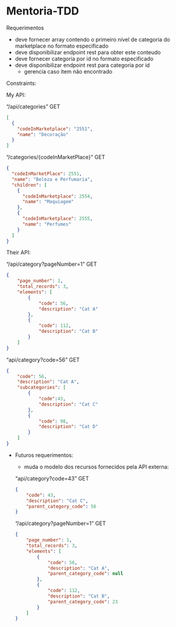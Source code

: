 # Mentoria-TDD

Requerimentos

- deve fornecer array contendo o primeiro nível de categoria do marketplace no formato especificado
- deve disponibilizar endpoint rest para obter este conteudo
- deve fornecer categoria por id no formato especificado
- deve disponibilizar endpoint rest para categoria por id
    - gerencia caso item não encontrado
    

Constraints:

My API:

“/api/categories” GET

```json
[
  {
    "codeInMarketplace": "2551",
    "name": "Decoração"
  }
]
```

“/categories/{codeInMarketPlace}” GET

```json
{
  "codeInMarketPlace": 2551,
  "name": "Beleza e Perfumaria",
  "children": [
    {
      "codeInMarketplace": 2554,
      "name": "Maquiagem"
    },
    {
      "codeInMarketplace": 2555,
      "name": "Perfumes"
    }
  ]
}
```

Their API:

“/api/category?pageNumber=1” GET

```json
{
	"page_number": 1,
	"total_records": 3,
	"elements": [
		{
			"code": 56,
			"description": "Cat A"
		},
		{
			"code": 112,
			"description": "Cat B"
		}
	]
}
```

“api/category?code=56” GET

```json
{
	"code": 56,
	"description": "Cat A",
	"subcategories": [
		{
			"code":43,
			"description": "Cat C"
		},
		{
			"code": 98,
			"description": "Cat D"
		}
	]
}
```

- Futuros requerimentos:
    - muda o modelo dos recursos fornecidos pela API externa:
    
    “api/category?code=43” GET
    
    ```json
    {
    	"code": 43,
    	"description": "Cat C",
    	"parent_category_code": 56
    }
    ```
    
    “/api/category?pageNumber=1” GET
    
    ```json
    {
    	"page_number": 1,
    	"total_records": 3,
    	"elements": [
    		{
    			"code": 56,
    			"description": "Cat A",
    			"parent_category_code": null
    		},
    		{
    			"code": 112,
    			"description": "Cat B",
    			"parent_category_code": 23
    		}
    	]
    }
    ```
